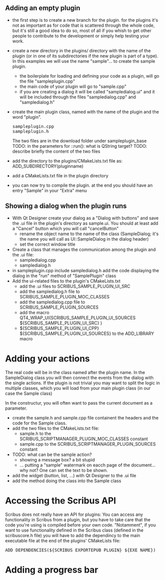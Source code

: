 ## Adding an empty plugin
- the first step is to create a new branch for the plugin. for the plugins it's not as important as for code that is scattered through the whole code, but it's still a good idea to do so, most of all if you whish to get other people to contribute to the development or simply help testing your work.
- create a new directory in the plugins/ directory with the name of the plugin (or in one of its subdirectories if the new plugin is part of a type). In this examples we will use the name "sample"... to create the sample plugin.
  - the boilerplate for loading and defining your code as a plugin, will go the file "sampleplugin.cpp"
  - the main code of your plugin will go to "sample.cpp"
  - if you are creating a dialog it will be called "sampledialog.ui" and it will be included through the files "sampledialog.cpp" and "sampledialog.h"
- create the main plugin class, named with the name of the plugin and the word "plugin".
  <pre>
  sampleplugin.cpp
  sampleplugin.h
  </pre>
  The two files are in the download folder under sampleplugin\_base
  TODO: in the parameters for ::run(): what is QString target?
  TODO: describe briefly the content of the two files

- add the directory to the plugins/CMakeLists.txt file as:
    ADD_SUBDIRECTORY(pluginname)
- add a CMakeLists.txt file in the plugin directory
- you can now try to compile the plugin. at the end you should have an entry "Sample" in your "Extra" menu

## Showing a dialog when the plugin runs

- With Qt Designer create your dialog as a "Dialog with buttons" and save the .ui file in the plugin's directory as sample.ui. You should at least add a "Cancel" button which you will call "cancelButton"
  - rename the object name to the name of the class (SampleDialog; it's the name you will call as UI::SampleDialog in the dialog header)
  - set the correct window title
- Create a class that manages the communication among the plugin and the .ui file:
  - sampledialog.cpp
  - sampledialog.h
- in sampleplugin.cpp include sampledialog.h add the code displaying the dialog in the "run" method of "SamplePlugin" class
- Add the ui-related files to the plugin's CMakeLists.txt
  - add the .ui files to SCRIBUS\_SAMPLE\_PLUGIN\_UI\_SRC
  - add the sampledialog.h file to SCRIBUS\_SAMPLE\_PLUGIN\_MOC\_CLASSES
  - add the sampledialog.cpp file to SCRIBUS\_SAMPLE\_PLUGIN\_SOURCES
  - add the macro QT4\_WRAP\_UI(SCRIBUS\_SAMPLE\_PLUGIN\_UI\_SOURCES ${SCRIBUS\_SAMPLE\_PLUGIN\_UI\_SRC} )
  - ${SCRIBUS\_SAMPLE\_PLUGIN\_UI\_CPP} ${SCRIBUS\_SAMPLE\_PLUGIN\_UI\_SOURCES} to the ADD\_LIBRARY macro

# Adding your actions

The real code will be in the class named after the plugin name. In the SampleDialog class you will then connect the events from the dialog with the single actions.
If the plugin is not trivial you may want to split the logic in multiple classes, which you will load from your main plugin class (in our case the Sample class)

In the constructur, you will often want to pass the current document as a parameter.

- create the sample.h and sample.cpp file containent the headers and the code for the Sample class.
- add the two files to the CMakeLists.txt file:
  - sample.h to the SCRIBUS\_SCRIPTMANAGER\_PLUGIN\_MOC\_CLASSES constant
  - sample.cpp to the SCRIBUS\_SCRIPTMANAGER\_PLUGIN\_SOURCES constant
- TODO: what can be the sample action?
  - showing a message box? a bit stupid
  - ... putting a "sample" watermark on eacch page of the document... why not? One can set the text to be shown.
- add the widget (button, list, ...) with Qt Designer to the .ui file
- add the method doing the class into the Sample class

# Accessing the Scribus API

Scribus does not really have an API for plugins: You can access any functionality in Scribus from a plugin, but you have to take care that the code you're using is compiled before your own code.
"Notamment", if you want to use functionality defined in the Scribus class (defined in the scribuscore.h file) you will have to add the dependincy to the main executable file at the end of the plugins' CMakeLists file:
<pre>
ADD_DEPENDENCIES(${SCRIBUS_EXPORTEPUB_PLUGIN} ${EXE_NAME})
</pre>

# Adding a progress bar
